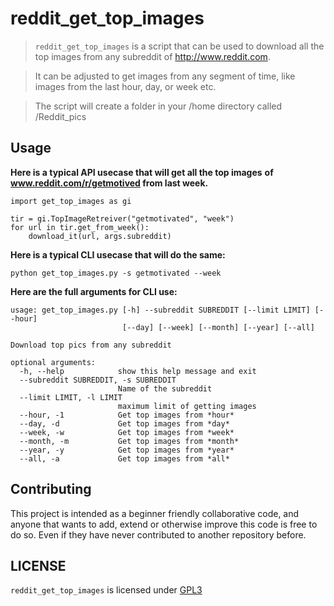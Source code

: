 # reddit_get_top_images

> `reddit_get_top_images` is a script that can be used to download
> all the top images from any subreddit of http://www.reddit.com.

> It can be adjusted to get images from any segment of time,
> like images from the last hour, day, or week etc.

> The script will create a folder in your /home directory
> called /Reddit_pics

Usage
-----

**Here is a typical API usecase that will get all the top images**
**of www.reddit.com/r/getmotived from last week.**
```
import get_top_images as gi

tir = gi.TopImageRetreiver("getmotivated", "week")
for url in tir.get_from_week():
    download_it(url, args.subreddit)
```

**Here is a typical CLI usecase that will do the same:**

`python get_top_images.py -s getmotivated --week`

**Here are the full arguments for CLI use:**

```
usage: get_top_images.py [-h] --subreddit SUBREDDIT [--limit LIMIT] [--hour]
                         [--day] [--week] [--month] [--year] [--all]

Download top pics from any subreddit

optional arguments:
  -h, --help            show this help message and exit
  --subreddit SUBREDDIT, -s SUBREDDIT
                        Name of the subreddit
  --limit LIMIT, -l LIMIT
                        maximum limit of getting images
  --hour, -1            Get top images from *hour*
  --day, -d             Get top images from *day*
  --week, -w            Get top images from *week*
  --month, -m           Get top images from *month*
  --year, -y            Get top images from *year*
  --all, -a             Get top images from *all*
```

Contributing
------------

This project is intended as a beginner friendly collaborative code, and anyone that wants to add, extend or otherwise improve this code is free to do so. Even if they have never contributed to another repository before.

LICENSE
------

`reddit_get_top_images` is licensed under
[GPL3](LICENSE)
